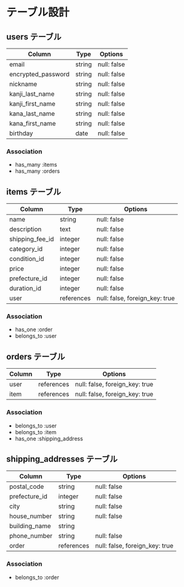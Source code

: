 # テーブル設計

## users テーブル

| Column             | Type   | Options     |
| ------------------ | ------ | ----------- |
| email              | string | null: false |
| encrypted_password | string | null: false |
| nickname           | string | null: false |
| kanji_last_name    | string | null: false |
| kanji_first_name   | string | null: false |
| kana_last_name     | string | null: false |
| kana_first_name    | string | null: false |
| birthday           | date   | null: false |

### Association

- has_many :items
- has_many :orders

## items テーブル

| Column            | Type       | Options                        |
| ----------------- | ---------- | ------------------------------ |
| name              | string     | null: false                    |
| description       | text       | null: false                    |
| shipping_fee_id   | integer    | null: false                    |  <!-- 配送料負担 -->
| category_id       | integer    | null: false                    |
| condition_id      | integer    | null: false                    |
| price             | integer    | null: false                    |
| prefecture_id     | integer    | null: false                    |  <!-- 発送元の地域 -->
| duration_id       | integer    | null: false                    |  <!-- 発送までの日数 -->
| user              | references | null: false, foreign_key: true |

### Association

- has_one    :order
- belongs_to :user

## orders テーブル

| Column          | Type       | Options                        |
| --------------- | ---------- | ------------------------------ |
| user            | references | null: false, foreign_key: true |
| item            | references | null: false, foreign_key: true |

### Association

- belongs_to :user
- belongs_to :item
- has_one    :shipping_address

## shipping_addresses テーブル

| Column          | Type       | Options                        |
| --------------- | ---------- | ------------------------------ |
| postal_code     | string     | null: false                    |
| prefecture_id   | integer    | null: false                    |
| city            | string     | null: false                    |
| house_number    | string     | null: false                    |
| building_name   | string     |                                |
| phone_number    | string     | null: false                    |
| order           | references | null: false, foreign_key: true |  <!-- ordersテーブルの紐付け -->

### Association

- belongs_to :order
